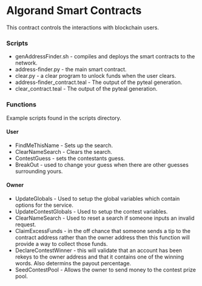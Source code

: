 # Algorand Smart Contracts

This contract controls the interactions with blockchain users.

### Scripts
- genAddressFinder.sh - compiles and deploys the smart contracts to the network. 
- address-finder.py - the main smart contract. 
- clear.py - a clear program to unlock funds when the user clears. 
- address-finder_contract.teal - The output of the pyteal generation. 
- clear_contract.teal - The output of the pyteal generation. 

### Functions

Example scripts found in the scripts directory. 

#### User
- FindMeThisName - Sets up the search. 
- ClearNameSearch - Clears the search.
- ContestGuess - sets the contestants guess. 
- BreakOut - used to change your guess when there are other guesses surrounding yours. 

#### Owner
- UpdateGlobals - Used to setup the global variables which contain options for the service. 
- UpdateContestGlobals - Used to setup the contest variables. 
- ClearNameSearch - Used to reset a search if someone inputs an invalid request. 
- ClaimExcessFunds - in the off chance that someone sends a tip to the contract address rather than the owner address then this function will provide a way to collect those funds. 
- DeclareContestWinner - this will validate that an account has been rekeys to the owner address and that it contains one of the winning words.  Also determins the payout percentage. 
- SeedContestPool - Allows the owner to send money to the contest prize pool. 